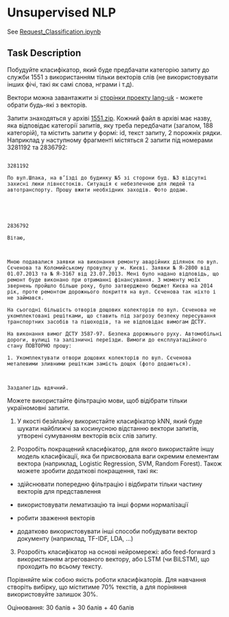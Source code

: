 # Unsupervised NLP

See [Request_Classification.ipynb](./Request_Classification.ipynb)

## Task Description

Побудуйте класифікатор, який буде предбачати категорію запиту до служби 1551 з використанням тільки векторів слів (не використовувати інших фічі, такі як самі слова, нграми і т.д).


Вектори можна завантажити зі [сторінки проекту lang-uk](http://lang.org.ua/en/models/#anchor4) - можете обрати будь-які з векторів.



Запити знаходяться у архіві [1551.zip](https://github.com/vseloved/prj-nlp-2019/blob/master/tasks/1551.zip). Кожний файл в архіві має назву, яка відповідає категорії запитів, яку треба передбачати (загалом, 188 категорій), та містить запити у формі: id, текст запиту, 2 порожніх рядки. Наприклад у наступному фрагменті містяться 2 запити під номерами 3281192 та 2836792:



```

3281192

По вул.Шпака, на в’їзді до будинку №5 зі сторони буд. №3 відсутні захисні люки лівнєстоків. Ситуація є небезпечною для людей та автотранспорту. Прошу вжити необхідних заходів. Фото додаю.





2836792

Вітаю,



Мною подавалися заявки на виконання ремонту аварійних ділянок по вул. Сєченова та Коломийському провулку у м. Києві. Заявки № Я-2800 від 01.07.2013 та № Я-3167 від 23.07.2013. Мені було надано відповідь, що ремонт буде виконано при отриманні фінансування. З моменту моїх звернень пройшло більше року, було затверджено бюджет Києва на 2014 рік, проте ремонтом дорожнього покриття на вул. Сєченова так ніхто і не займався. 

На сьогодні більшість отворів дощових колекторів по вул. Сєченова не укомплектовані решітками, що ставить під загрозу безпеку пересування транспортних засобів та пішоходів, та не відповідає вимогам ДСТУ.

На виконання вимог ДСТУ 3587-97. Безпека дорожнього руху. Автомобільні дороги, вулиці та залізничні переїзди. Вимоги до експлуатаційного стану ПОВТОРНО прошу:

1. Укомплектувати отвори дощових колекторів по вул. Сєченова металевими зливними решіткам замість дощок (фото додаються).



Заздалегідь вдячний.

```



Можете використайте фільтрацію мови, щоб відібрати тільки україномовні запити.



1. У якості безйлайну використайте класифікатор kNN, який буде шукати найближчі за косинусною відстанню вектори запитів, утворені сумуванням векторів всіх слів запиту.



2. Розробіть покращений класифікатор, для якого використайте іншу модель класифікації, яка би присвоювала ваги окремим елементам вектора (наприклад, Logistic Regression, SVM, Random Forest). Також можете зробити додаткові покращення, такі як:

- здійснювати попередню фільтрацію і відбирати тільки частину векторів для представлення

- використовувати лематизацію та інші форми нормалізації

- робити зваження векторів

- додатково використовувати інші способи побудувати вектор документу (наприклад, TF-IDF, LDA, ...)



3. Розробіть класифікатор на основі нейромережі: або feed-forward з використанням агрегованого вектору, або LSTM (чи BiLSTM), що проходить по всьому тексту. 



Порівняйте між собою якість роботи класифікаторів. Для навчання створіть вибірку, що міститиме 70% текстів, а для поріняння використовуйте залишок 30%.



Оцінювання: 30 балів + 30 балів + 40 балів